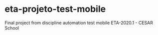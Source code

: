 # eta-projeto-test-mobile
Final project from discipline automation test mobile
ETA-2020.1 - CESAR School
